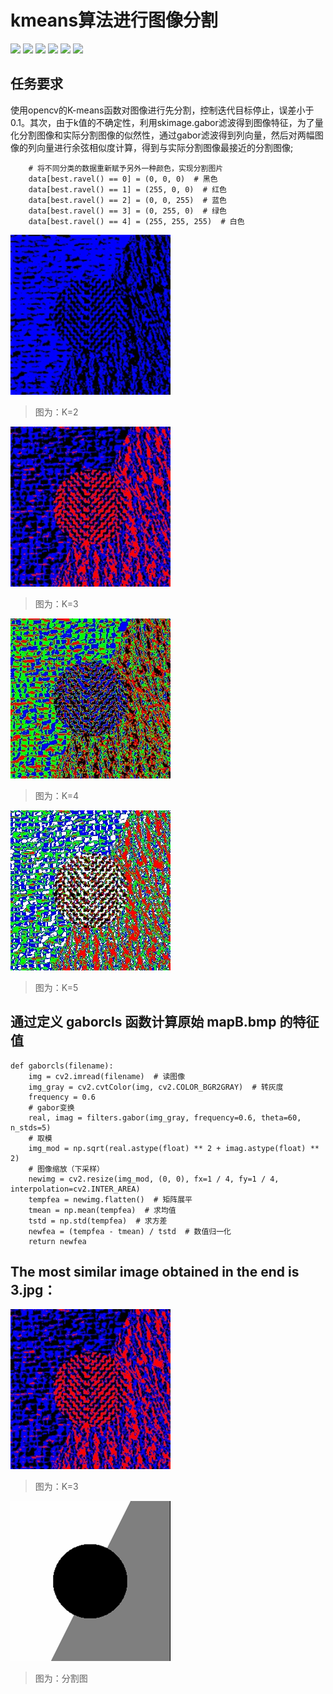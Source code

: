 # kmeans算法进行图像分割
![](https://img.shields.io/github/stars/pandao/editor.md.svg) ![](https://img.shields.io/github/forks/pandao/editor.md.svg) ![](https://img.shields.io/github/tag/pandao/editor.md.svg) ![](https://img.shields.io/github/release/pandao/editor.md.svg) ![](https://img.shields.io/github/issues/pandao/editor.md.svg) ![](https://img.shields.io/bower/v/editor.md.svg)
## 任务要求
使用opencv的K-means函数对图像进行先分割，控制迭代目标停止，误差小于0.1。其次，由于k值的不确定性，利用skimage.gabor滤波得到图像特征，为了量化分割图像和实际分割图像的似然性，通过gabor滤波得到列向量，然后对两幅图像的列向量进行余弦相似度计算，得到与实际分割图像最接近的分割图像;
```
    # 将不同分类的数据重新赋予另外一种颜色，实现分割图片
    data[best.ravel() == 0] = (0, 0, 0)  # 黑色
    data[best.ravel() == 1] = (255, 0, 0)  # 红色
    data[best.ravel() == 2] = (0, 0, 255)  # 蓝色
    data[best.ravel() == 3] = (0, 255, 0)  # 绿色
    data[best.ravel() == 4] = (255, 255, 255)  # 白色
```
[![](https://github.com/Abelabc/k-means_seg/blob/main/pic/2.jpg)](https://github.com/Abelabc/k-means_seg/blob/main/pic/2.jpg "K=2")

> 图为：K=2

[![](https://github.com/Abelabc/k-means_seg/blob/main/pic/3.jpg)](https://github.com/Abelabc/k-means_seg/blob/main/pic/3.jpg "K=3")

> 图为：K=3

[![](https://github.com/Abelabc/k-means_seg/blob/main/pic/4.jpg)](https://github.com/Abelabc/k-means_seg/blob/main/pic/4.jpg "K=4")

> 图为：K=4

[![](https://github.com/Abelabc/k-means_seg/blob/main/pic/5.jpg)](https://github.com/Abelabc/k-means_seg/blob/main/pic/5.jpg "K=5")

> 图为：K=5


## 通过定义 gaborcls 函数计算原始 mapB.bmp 的特征值
```
def gaborcls(filename):
    img = cv2.imread(filename)  # 读图像
    img_gray = cv2.cvtColor(img, cv2.COLOR_BGR2GRAY)  # 转灰度
    frequency = 0.6
    # gabor变换
    real, imag = filters.gabor(img_gray, frequency=0.6, theta=60, n_stds=5)
    # 取模
    img_mod = np.sqrt(real.astype(float) ** 2 + imag.astype(float) ** 2)
    # 图像缩放（下采样）
    newimg = cv2.resize(img_mod, (0, 0), fx=1 / 4, fy=1 / 4, interpolation=cv2.INTER_AREA)
    tempfea = newimg.flatten()  # 矩阵展平
    tmean = np.mean(tempfea)  # 求均值
    tstd = np.std(tempfea)  # 求方差
    newfea = (tempfea - tmean) / tstd  # 数值归一化
    return newfea
```
## The most similar image obtained in the end is 3.jpg：

[![](https://github.com/Abelabc/k-means_seg/blob/main/pic/3.jpg)](https://github.com/Abelabc/k-means_seg/blob/main/pic/3.jpg "K=3")

> 图为：K=3

[![](https://github.com/Abelabc/k-means_seg/blob/main/pic/mapB.bmp)](https://github.com/Abelabc/k-means_seg/blob/main/pic/mapB.bmp "map")

>图为：分割图
